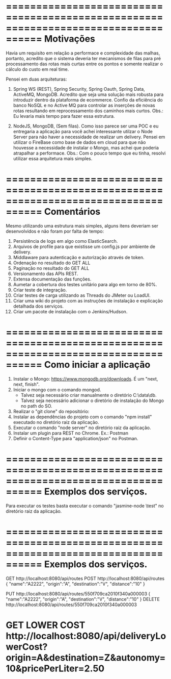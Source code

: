 ====================================================================================
Motivações
====================================================================================
Havia um requisito em relação a performace e complexidade das malhas, portanto,
acredito que o sistema deveria ter mecanismos de filas para pré processamento
das rotas mais curtas entre os pontos e somente realizar o cálculo do custo em real
time.

Pensei em duas arquiteturas:
1) Spring WS (REST), Spring Security, Spring Oauth, Spring Data, ActiveMQ, MongoDB.
Acredito que seja uma solução mais robusta para introduzir dentro da plataforma de
ecommerce. Confio da eficiência do banco NoSQL e no Active MQ para controlar as
inserções de novas rotas resultando em reprocessamento dos caminhos mais curtos.
Obs.: Eu levaria mais tempo para fazer essa estrutura.

2) NodeJS, MongoDB, (Sem filas).
Como isso parece ser uma POC e eu entregaria a aplicação para você achei interessante
utilzar o Node Server para não haver a necessidade de realizar um delivery. Pensei
em utilizar o FireBase como base de dados em cloud para que não houvesse a necessidade
de instalar o Mongo, mas achei que poderia atrapalhar a performace.
Obs.: Com o pouco tempo que eu tinha, resolvi utilizar essa arquitetura mais simples.

====================================================================================
Comentários
====================================================================================
Mesmo utilizando uma estrutura mais simples, alguns itens deveriam ser desenvolvidos
e não foram por falta de tempo:
1) Persistência de logs em algo como ElasticSearch.
2) Arquivos de profile para que existisse um config.js por ambiente de delivery.
3) Middlaware para autenticação e autorização através de token.
4) Ordenação no resultado do GET ALL
5) Paginação no resultado do GET ALL
6) Versionamento das APIs REST.
7) Extensa documentação das funções.
8) Aumetar a cobertura dos testes unitário para algo em torno de 80%.
9) Criar teste de integração.
10) Criar testes de carga utilizando as Threads do JMeter ou LoadUI.
11) Criar uma wiki do projeto com as instruções de instalação e explicação detalhada
dos serviços.
12) Criar um pacote de instalação com o Jenkins/Hudson.

====================================================================================
Como iniciar a aplicação
====================================================================================
1) Instalar o Mongo: https://www.mongodb.org/downloads. É um "next, next, finish".
2) Iniciar o mongo com o comando mongod.
	- Talvez seja necessário criar manualmente o diretório C:\data\db.
	- Talvez seja necessário adicionar o diretório de instalação do Mongo no path do SO.
3) Realizar o "git clone" do repositório: 
4) Instalar as dependências do projeto com o comando "npm install" executado no diretório
raiz da aplicação.
5) Executar o comando "node server" no diretório raiz da aplicação.
6) Instalar um plugin para REST no Chrome. Ex.: Postman
7) Definir o Content-Type para "application/json" no Postman.

====================================================================================
Exemplos dos serviços.
====================================================================================
Para executar os testes basta executar o comando "jasmine-node \test" no diretório
raiz da aplicação.

====================================================================================
Exemplos dos serviços.
====================================================================================
GET http://localhost:8080/api/routes
POST http://localhost:8080/api/routes
{
  "name":"A2222",
  "origin":"A",
   "destination":"V",
   "distance":"10"
}

PUT http://localhost:8080/api/routes/550f709ca2010f340a000003
{
  "name":"A2222",
  "origin":"A",
   "destination":"V",
   "distance":"10"
}
DELETE http://localhost:8080/api/routes/550f709ca2010f340a000003

GET LOWER COST http://localhost:8080/api/deliveryLowerCost?origin=A&destination=Z&autonomy=10&pricePerLiter=2.50
====================================================================================